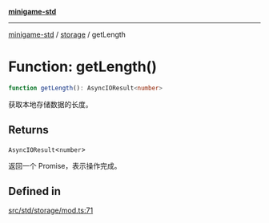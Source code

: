 [**minigame-std**](../../../README.md)

***

[minigame-std](../../../README.md) / [storage](../README.md) / getLength

# Function: getLength()

```ts
function getLength(): AsyncIOResult<number>
```

获取本地存储数据的长度。

## Returns

`AsyncIOResult`\<`number`\>

返回一个 Promise，表示操作完成。

## Defined in

[src/std/storage/mod.ts:71](https://github.com/JiangJie/minigame-std/blob/eeac001add8ab13d21bab6e48cf53f07cd0a9aad/src/std/storage/mod.ts#L71)
